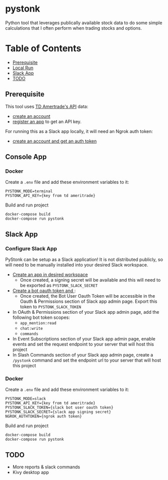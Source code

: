 pystonk
=======

Python tool that leverages publically available stock data to do some simple calculations that I often perform when
trading stocks and options.

# Table of Contents
* [Prerequisite](#prerequisite)
* [Local Run](#local-run)
* [Slack App](#slack-app)
* [TODO](#todo)

## Prerequisite
This tool uses [TD Amertrade's API](https://developer.tdameritrade.com/apis) data:
* [create an account](https://developer.tdameritrade.com/content/getting-started#createAccount)
* [register an app](https://developer.tdameritrade.com/content/getting-started#registerApp) to get an API key.

For running this as a Slack app locally, it will need an Ngrok auth token:
* [create an account and get an auth token](https://ngrok.com/)

## Console App
### Docker
Create a `.env` file and add these environment variables to it:
```shell script
PYSTONK_MODE=terminal
PYSTONK_API_KEY={key from td ameritrade}
```

Build and run project
```shell script
docker-compose build
docker-compose run pystonk
```

## Slack App
### Configure Slack App
PyStonk can be setup as a Slack application! It is not distributed publicly, so will need to be manually installed into your
desired Slack workspace.
* [Create an app in desired workspace](https://api.slack.com/apps?new_app=1)
  * Once created, a signing secret will be available and this will need to be exported as `PYSTONK_SLACK_SECRET`
* [Create a bot oauth token and ](https://api.slack.com/legacy/oauth):
  * Once created, the Bot User Oauth Token will be accessible in the Oauth & Permissions section of Slack app admin page. Export this token to `PYSTONK_SLACK_TOKEN`
* In OAuth & Permissions section of your Slack app admin page, add the following bot token scopes:
  * `app_mention:read`
  * `chat:write`
  * `commands`
* In Event Subscriptions section of your Slack app admin page, enable events and set the request endpoint to your server that will host this project
* In Slash Commands section of your Slack app admin page, create a `/pystonk` command and set the endpoint url to your server that will host this project

### Docker
Create a `.env` file and add these environment variables to it:
```shell script
PYSTONK_MODE=slack
PYSTONK_API_KEY={key from td ameritrade}
PYSTONK_SLACK_TOKEN={slack bot user oauth token}
PYSTONK_SLACK_SECRET={slack app signing secret}
NGROK_AUTHTOKEN={ngrok auth token}
```

Build and run project
```shell script
docker-compose build
docker-compose run pystonk
```

## TODO
- More reports & slack commands
- Kivy desktop app